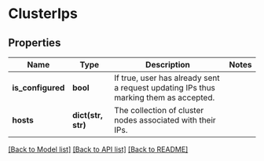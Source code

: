 # ClusterIps

## Properties
Name | Type | Description | Notes
------------ | ------------- | ------------- | -------------
**is_configured** | **bool** | If true, user has already sent a request updating IPs thus marking them as accepted.  | 
**hosts** | **dict(str, str)** | The collection of cluster nodes associated with their IPs. | 

[[Back to Model list]](../README.md#documentation-for-models) [[Back to API list]](../README.md#documentation-for-api-endpoints) [[Back to README]](../README.md)

